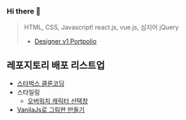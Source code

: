### Hi there 👋

> HTML, CSS, Javascript! react.js, vue.js, 심지어 jQuery
> - <a href="https://zippy-cupcake-a6fced.netlify.app/" target="_blank"> Designer v1 Portpolio</a>

## 레포지토리 배포 리스트업
- <a href="https://flourishing-pika-f18715.netlify.app/" target="_blank"> 스타벅스 클론코딩 </a>
- 스타일링
  - <a href="https://nimble-valkyrie-6f4bb6.netlify.app/overwatch-hero-selector/index.html" target="_blank"> 오버워치 캐릭터 선택창 </a>
- <a href="https://regal-daifuku-86e866.netlify.app/" target="_blank"> VanilaJs로 그림판 만들기</a>
